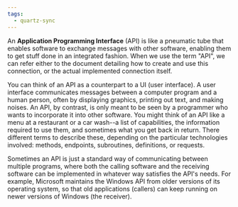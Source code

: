 ```yaml
---
tags:
  - quartz-sync
---
```

An **Application Programming Interface** (API) is like a pneumatic tube that enables software to exchange messages with other software, enabling them to get stuff done in an integrated fashion. When we use the term "API", we can refer either to the document detailing how to create and use this connection, or the actual implemented connection itself.

You can think of an API as a counterpart to a UI (user interface). A user interface communicates messages between a computer program and a human person, often by displaying graphics, printing out text, and making noises. An API, by contrast, is only meant to be seen by a programmer who wants to incorporate it into other software. You might think of an API like a menu at a restaurant or a car wash--a list of capabilities, the information required to use them, and sometimes what you get back in return. There different terms to describe these, depending on the particular technologies involved: methods, endpoints, subroutines, definitions, or requests.

Sometimes an API is just a standard way of communicating between multiple programs, where both the calling software and the receiving software can be implemented in whatever way satisfies the API's needs. For example, Microsoft maintains the Windows API from older versions of its operating system, so that old applications (callers) can keep running on newer versions of Windows (the receiver).